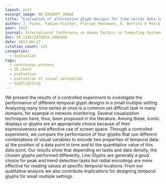 ```yaml
---
layout: post
excerpt_image: NO_EXCERPT_IMAGE
title: "Evaluation of alternative glyph designs for time series data in a small multiple setting"
author: J. Fuchs, Fabian Fischer, Florian Mansmann, E. Bertini & Petra Isenberg
year: 2013
journal: International Conference on Human Factors in Computing Systems
doi: 10.1145/2470654.2466443
date: 2013-04-27
citation_count: 125
categories:
  - evaluation
tags:
  - continuous process
  - 2D chart
  - evaluation
  - evaluation of visual perception
  - highlighting
---
```

We present the results of a controlled experiment to investigate the performance of different temporal glyph designs in a small multiple setting. Analyzing many time series at once is a common yet difficult task in many domains, for example in network monitoring. Several visualization techniques have, thus, been proposed in the literature. Among these, iconic displays or glyphs are an appropriate choice because of their expressiveness and effective use of screen space. Through a controlled experiment, we compare the performance of four glyphs that use different combinations of visual variables to encode two properties of temporal data: a) the position of a data point in time and b) the quantitative value of this data point. Our results show that depending on tasks and data density, the chosen glyphs performed differently. Line Glyphs are generally a good choice for peak and trend detection tasks but radial encodings are more effective for reading values at specific temporal locations. From our qualitative analysis we also contribute implications for designing temporal glyphs for small multiple settings.

